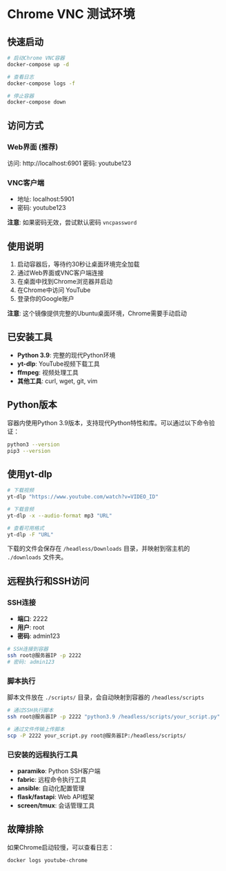 # Chrome VNC 测试环境

## 快速启动

```bash
# 启动Chrome VNC容器
docker-compose up -d

# 查看日志
docker-compose logs -f

# 停止容器
docker-compose down
```

## 访问方式

### Web界面 (推荐)
访问: http://localhost:6901
密码: youtube123

### VNC客户端
- 地址: localhost:5901
- 密码: youtube123

**注意**: 如果密码无效，尝试默认密码 `vncpassword`

## 使用说明

1. 启动容器后，等待约30秒让桌面环境完全加载
2. 通过Web界面或VNC客户端连接
3. 在桌面中找到Chrome浏览器并启动
4. 在Chrome中访问 YouTube
5. 登录你的Google账户

**注意**: 这个镜像提供完整的Ubuntu桌面环境，Chrome需要手动启动

## 已安装工具

- **Python 3.9**: 完整的现代Python环境
- **yt-dlp**: YouTube视频下载工具
- **ffmpeg**: 视频处理工具
- **其他工具**: curl, wget, git, vim

## Python版本

容器内使用Python 3.9版本，支持现代Python特性和库。可以通过以下命令验证：

```bash
python3 --version
pip3 --version
```

## 使用yt-dlp

```bash
# 下载视频
yt-dlp "https://www.youtube.com/watch?v=VIDEO_ID"

# 下载音频
yt-dlp -x --audio-format mp3 "URL"

# 查看可用格式
yt-dlp -F "URL"
```

下载的文件会保存在 `/headless/Downloads` 目录，并映射到宿主机的 `./downloads` 文件夹。

## 远程执行和SSH访问

### SSH连接
- **端口**: 2222
- **用户**: root
- **密码**: admin123

```bash
# SSH连接到容器
ssh root@服务器IP -p 2222
# 密码: admin123
```

### 脚本执行
脚本文件放在 `./scripts/` 目录，会自动映射到容器的 `/headless/scripts`

```bash
# 通过SSH执行脚本
ssh root@服务器IP -p 2222 "python3.9 /headless/scripts/your_script.py"

# 通过文件传输上传脚本
scp -P 2222 your_script.py root@服务器IP:/headless/scripts/
```

### 已安装的远程执行工具

- **paramiko**: Python SSH客户端
- **fabric**: 远程命令执行工具
- **ansible**: 自动化配置管理
- **flask/fastapi**: Web API框架
- **screen/tmux**: 会话管理工具

## 故障排除

如果Chrome启动较慢，可以查看日志：
```bash
docker logs youtube-chrome
```
